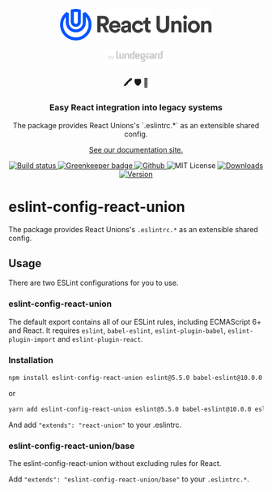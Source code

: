 <p align="center">
  <a href="https://react-union.org">
    <img alt="React Union" src="https://github.com/lundegaard/react-union/raw/master/logo.svg" width="300" />
  </a>
</p>

<p align="center">
  <a href="https://lundegaard.eu">
    <img alt="by Lundegaard" src="https://github.com/lundegaard/react-union/raw/master/by-lundegaard.png" width="120" />
  </a>
</p>

<h3 align="center">
🖍️ 🛡  🚀
</h3>

<h3 align="center">
Easy React integration into legacy systems 
</h3>

<p align="center">
The package provides React Unions's `.eslintrc.*` as an extensible shared config.
</p>

<p align="center">
<a href="https://react-union.org">See our documentation site.</a>
</p>

<p align="center">

<a href="https://travis-ci.org/lundegaard/react-union">
<img src="https://img.shields.io/travis/lundegaard/react-union/master.svg?style=flat-square" alt="Build status" />
</a>

<a href="https://greenkeeper.io/">
<img src="https://badges.greenkeeper.io/lundegaard/react-union.svg" alt="Greenkeeper badge" />
</a>

<a href="https://github.com/lundegaard/react-union">
<img src="https://flat.badgen.net/badge/-/github?icon=github&label" alt="Github" />
</a>

<img src="https://flat.badgen.net/badge/license/MIT/blue" alt="MIT License" />

<a href="https://www.npmjs.com/package/react-union">
<img src="https://flat.badgen.net/npm/dm/react-union" alt="Downloads" />
</a>

<a href="https://www.npmjs.com/package/react-union">
<img src=" https://flat.badgen.net/npm/v/react-union" alt="Version" />
</a>
</p>

# eslint-config-react-union

The package provides React Unions's `.eslintrc.*` as an extensible shared config.

## Usage

There are two ESLint configurations for you to use.

### eslint-config-react-union

The default export contains all of our ESLint rules, including ECMAScript 6+ and React. It requires `eslint`, `babel-eslint`, `eslint-plugin-babel`, `eslint-plugin-import` and `eslint-plugin-react`.

### Installation

```sh
npm install eslint-config-react-union eslint@5.5.0 babel-eslint@10.0.0 eslint-plugin-babel@5.2.1 eslint-plugin-react@7.11.1 eslint-plugin-import@2.14.0 --save-dev
```
or

```sh
yarn add eslint-config-react-union eslint@5.5.0 babel-eslint@10.0.0 eslint-plugin-babel@5.2.1 eslint-plugin-react@7.11.1 eslint-plugin-import@2.14.0 -D
```

And add `"extends": "react-union"` to your .eslintrc.

### eslint-config-react-union/base

The eslint-config-react-union without excluding rules for React.

Add `"extends": "eslint-config-react-union/base"` to your `.eslintrc.*`.
